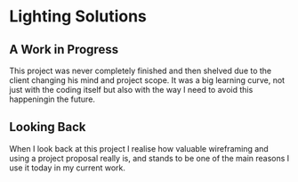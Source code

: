 # Lighting Solutions

## A Work in Progress

This project was never completely finished and then shelved due to the client changing his mind and project scope. It was a big learning curve, not just with the coding itself but also with the way I need to avoid this happeningin the future.

## Looking Back

When I look back at this project I realise how valuable wireframing and using a project proposal really is, and stands to be one of the main reasons I use it today in my current work.
